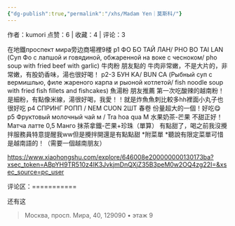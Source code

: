 ```yaml
---
{"dg-publish":true,"permalink":"/xhs/Madam Yen｜莫斯科/"}
---
```


作者：kumori
点赞：6   |   收藏：4   |   评论：3

在地鐵проспект мира旁边商場裡9楼
p1 ФО БО ТАЙ ЛАН/ РНО ВО TAI LAN (Суп Фо с лапшой и говядиной, обжаренной на воке с чесноком/ pho soup with fried beef with garlic) 牛肉粉 朋友點的 牛肉非常嫩，不是大片的，非常嫩，有股奶香味，湯也很好喝！
p2-3 БУН KA/ BUN CA (Рыбный суп с вермишлью, филе жареного карпа и рыоной котлетой/ fish nоodle soup with fried fish fillets and fishcakes) 魚湯粉 朋友推薦 第一次吃酸辣的越南粉！是細粉，有點像米線，湯很好喝，我愛！！就是炸魚魚刺比較多hh裡面小丸子也很好吃
p4 СПРИНГ РОПП / NEM CUON 2ШТ 春卷 份量超大的一個！好吃😋
p5 Фруктовый молочный чай м / Tra hoa qua M 水果奶茶-芒果 不甜正好！
Матча латте 0,5 Манго 抹茶拿鐵-芒果+珍珠（單算） 有點甜了，喝之前我沒攪拌服務員特意提醒我ww但是攪拌開還是有點點甜
*附菜單
*聽說有限定菜單可惜是越南語的！（需要一個越南朋友）

https://www.xiaohongshu.com/explore/646008e200000000130173ba?xsec_token=ABpYH9TR510z4IK3JvkjmDnQXjZ35B3peM0w2OQ4zg22I=&xsec_source=pc_user

评论区：===========

还有这

> Москва, просп. Мира, 40, 129090 • этаж 9